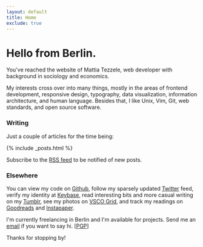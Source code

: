 ```yaml
---
layout: default
title: Home
exclude: true
---
```


# Hello from Berlin.

You've reached the website of Mattia Tezzele, web developer with background in sociology and economics.

My interests cross over into many things, mostly in the areas of frontend development, responsive design, typography, data visualization, information architecture, and human language. Besides that, I like Unix, Vim, Git, web standards, and open source software.

### Writing

Just a couple of articles for the time being:

{% include _posts.html %}

Subscribe to the [RSS feed](/feed.xml) to be notified of new posts.

### Elsewhere

You can view my code on [Github](http://github.com/mrzool), follow my sparsely updated [Twitter](http://twitter.com/mrzool_) feed, verify my identity at [Keybase](https://keybase.io/zool), read interesting bits and more casual writing on my [Tumblr](http://zoolnotes.tumblr.com), see my photos on [VSCO Grid](https://mrzool.vsco.co/), and track my readings on [Goodreads](http://www.goodreads.com/mrzool) and [Instapaper](https://www.instapaper.com/p/__zool).

I'm currently freelancing in Berlin and I'm available for projects. Send me an [email](mailto:info@mrzool.cc) if you want to say hi. [[PGP](https://keybase.io/zool/key.asc)]

Thanks for stopping by!
